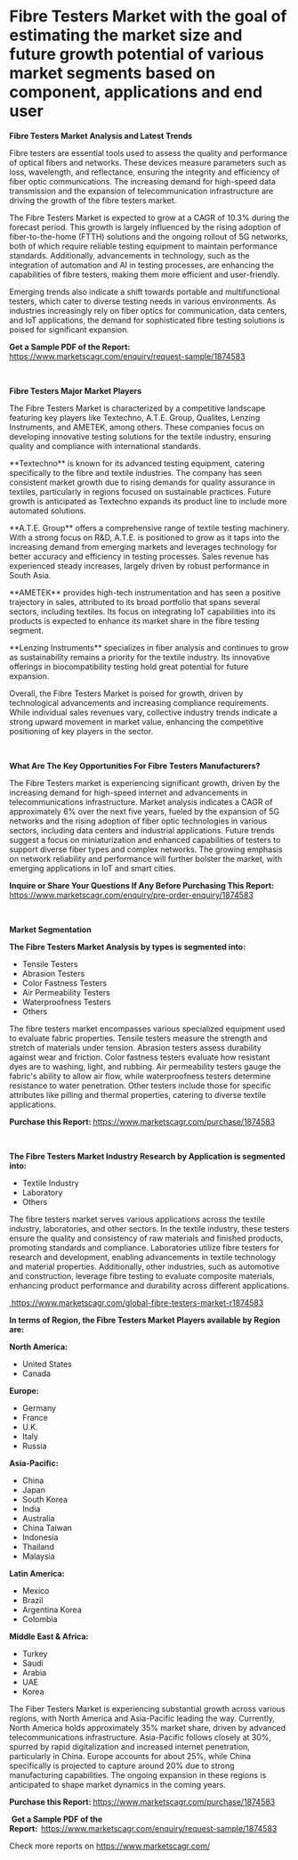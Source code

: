 <p><h1>Fibre Testers Market with the goal of estimating the market size and future growth potential of various market segments based on component, applications and end user</h1></p><p><strong>Fibre Testers Market Analysis and Latest Trends</strong></p>
<p><p>Fibre testers are essential tools used to assess the quality and performance of optical fibers and networks. These devices measure parameters such as loss, wavelength, and reflectance, ensuring the integrity and efficiency of fiber optic communications. The increasing demand for high-speed data transmission and the expansion of telecommunication infrastructure are driving the growth of the fibre testers market.</p><p>The Fibre Testers Market is expected to grow at a CAGR of 10.3% during the forecast period. This growth is largely influenced by the rising adoption of fiber-to-the-home (FTTH) solutions and the ongoing rollout of 5G networks, both of which require reliable testing equipment to maintain performance standards. Additionally, advancements in technology, such as the integration of automation and AI in testing processes, are enhancing the capabilities of fibre testers, making them more efficient and user-friendly.</p><p>Emerging trends also indicate a shift towards portable and multifunctional testers, which cater to diverse testing needs in various environments. As industries increasingly rely on fiber optics for communication, data centers, and IoT applications, the demand for sophisticated fibre testing solutions is poised for significant expansion.</p></p>
<p><strong>Get a Sample PDF of the Report:&nbsp;</strong> <a href="https://www.marketscagr.com/enquiry/request-sample/1874583?utm_campaign=1943&utm_medium=2&utm_source=Github&utm_content=ia&utm_term=22022025&utm_id=fibre-testers">https://www.marketscagr.com/enquiry/request-sample/1874583</a></p>
<p>&nbsp;</p>
<p><strong>Fibre Testers Major Market Players</strong></p>
<p><p>The Fibre Testers Market is characterized by a competitive landscape featuring key players like Textechno, A.T.E. Group, Qualites, Lenzing Instruments, and AMETEK, among others. These companies focus on developing innovative testing solutions for the textile industry, ensuring quality and compliance with international standards.</p><p>**Textechno** is known for its advanced testing equipment, catering specifically to the fibre and textile industries. The company has seen consistent market growth due to rising demands for quality assurance in textiles, particularly in regions focused on sustainable practices. Future growth is anticipated as Textechno expands its product line to include more automated solutions.</p><p>**A.T.E. Group** offers a comprehensive range of textile testing machinery. With a strong focus on R&D, A.T.E. is positioned to grow as it taps into the increasing demand from emerging markets and leverages technology for better accuracy and efficiency in testing processes. Sales revenue has experienced steady increases, largely driven by robust performance in South Asia.</p><p>**AMETEK** provides high-tech instrumentation and has seen a positive trajectory in sales, attributed to its broad portfolio that spans several sectors, including textiles. Its focus on integrating IoT capabilities into its products is expected to enhance its market share in the fibre testing segment.</p><p>**Lenzing Instruments** specializes in fiber analysis and continues to grow as sustainability remains a priority for the textile industry. Its innovative offerings in biocompatibility testing hold great potential for future expansion.</p><p>Overall, the Fibre Testers Market is poised for growth, driven by technological advancements and increasing compliance requirements. While individual sales revenues vary, collective industry trends indicate a strong upward movement in market value, enhancing the competitive positioning of key players in the sector.</p></p>
<p>&nbsp;</p>
<p><strong>What Are The Key Opportunities For Fibre Testers Manufacturers?</strong></p>
<p><p>The Fibre Testers market is experiencing significant growth, driven by the increasing demand for high-speed internet and advancements in telecommunications infrastructure. Market analysis indicates a CAGR of approximately 6% over the next five years, fueled by the expansion of 5G networks and the rising adoption of fiber optic technologies in various sectors, including data centers and industrial applications. Future trends suggest a focus on miniaturization and enhanced capabilities of testers to support diverse fiber types and complex networks. The growing emphasis on network reliability and performance will further bolster the market, with emerging applications in IoT and smart cities.</p></p>
<p><strong>Inquire or Share Your Questions If Any Before Purchasing This Report:</strong> <a href="https://www.marketscagr.com/enquiry/pre-order-enquiry/1874583?utm_campaign=1943&utm_medium=2&utm_source=Github&utm_content=ia&utm_term=22022025&utm_id=fibre-testers">https://www.marketscagr.com/enquiry/pre-order-enquiry/1874583</a></p>
<p>&nbsp;</p>
<p><strong>Market Segmentation</strong></p>
<p><strong>The Fibre Testers Market Analysis by types is segmented into:</strong></p>
<p><ul><li>Tensile Testers</li><li>Abrasion Testers</li><li>Color Fastness Testers</li><li>Air Permeability Testers</li><li>Waterproofness Testers</li><li>Others</li></ul></p>
<p><p>The fibre testers market encompasses various specialized equipment used to evaluate fabric properties. Tensile testers measure the strength and stretch of materials under tension. Abrasion testers assess durability against wear and friction. Color fastness testers evaluate how resistant dyes are to washing, light, and rubbing. Air permeability testers gauge the fabric's ability to allow air flow, while waterproofness testers determine resistance to water penetration. Other testers include those for specific attributes like pilling and thermal properties, catering to diverse textile applications.</p></p>
<p><strong>Purchase this Report:&nbsp;</strong><a href="https://www.marketscagr.com/purchase/1874583?utm_campaign=1943&utm_medium=2&utm_source=Github&utm_content=ia&utm_term=22022025&utm_id=fibre-testers">https://www.marketscagr.com/purchase/1874583</a></p>
<p>&nbsp;</p>
<p><strong>The Fibre Testers Market Industry Research by Application is segmented into:</strong></p>
<p><ul><li>Textile Industry</li><li>Laboratory</li><li>Others</li></ul></p>
<p><p>The fibre testers market serves various applications across the textile industry, laboratories, and other sectors. In the textile industry, these testers ensure the quality and consistency of raw materials and finished products, promoting standards and compliance. Laboratories utilize fibre testers for research and development, enabling advancements in textile technology and material properties. Additionally, other industries, such as automotive and construction, leverage fibre testing to evaluate composite materials, enhancing product performance and durability across different applications.</p></p>
<p><a href="https://www.marketscagr.com/global-fibre-testers-market-r1874583?utm_campaign=1943&utm_medium=2&utm_source=Github&utm_content=ia&utm_term=22022025&utm_id=fibre-testers">&nbsp;https://www.marketscagr.com/global-fibre-testers-market-r1874583</a></p>
<p><strong>In terms of Region, the Fibre Testers Market Players available by Region are:</strong></p>
<p>
    <p> <strong> North America: </strong>
        <ul>
            <li>United States</li>
            <li>Canada</li>
        </ul>
        </p> 
    <p> <strong> Europe: </strong>
        <ul>
            <li>Germany</li>
            <li>France</li>
            <li>U.K.</li>
            <li>Italy</li>
            <li>Russia</li>
        </ul>
        </p> 
    <p> <strong> Asia-Pacific: </strong>
        <ul>
            <li>China</li>
            <li>Japan</li>
            <li>South Korea</li>
            <li>India</li>
            <li>Australia</li>
            <li>China Taiwan</li>
            <li>Indonesia</li>
            <li>Thailand</li>
            <li>Malaysia</li>
        </ul>
        </p> 
    <p> <strong> Latin America: </strong>
        <ul>
            <li>Mexico</li>
            <li>Brazil</li>
            <li>Argentina Korea</li>
            <li>Colombia</li>
        </ul>
        </p> 
    <p> <strong> Middle East & Africa: </strong>
        <ul>
            <li>Turkey</li>
            <li>Saudi</li>
            <li>Arabia</li>
            <li>UAE</li>
            <li>Korea</li>
        </ul>
    </p>
    </p>
<p><p>The Fiber Testers Market is experiencing substantial growth across various regions, with North America and Asia-Pacific leading the way. Currently, North America holds approximately 35% market share, driven by advanced telecommunications infrastructure. Asia-Pacific follows closely at 30%, spurred by rapid digitalization and increased internet penetration, particularly in China. Europe accounts for about 25%, while China specifically is projected to capture around 20% due to strong manufacturing capabilities. The ongoing expansion in these regions is anticipated to shape market dynamics in the coming years.</p></p>
<p><strong>Purchase this Report: </strong><a href="https://www.marketscagr.com/purchase/1874583?utm_campaign=1943&utm_medium=2&utm_source=Github&utm_content=ia&utm_term=22022025&utm_id=fibre-testers">https://www.marketscagr.com/purchase/1874583</a></p>
<p>&nbsp;<strong>Get a Sample PDF of the Report:&nbsp;&nbsp;</strong><a href="https://www.marketscagr.com/enquiry/request-sample/1874583?utm_campaign=1943&utm_medium=2&utm_source=Github&utm_content=ia&utm_term=22022025&utm_id=fibre-testers">https://www.marketscagr.com/enquiry/request-sample/1874583</a></p>
<p><strong></strong></p>
<p>Check more reports on <a href="https://www.marketscagr.com/?utm_campaign=1943&utm_medium=2&utm_source=Github&utm_content=ia&utm_term=22022025&utm_id=fibre-testers">https://www.marketscagr.com/</a></p>